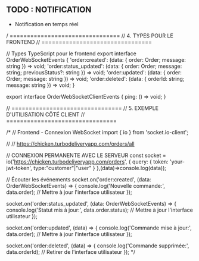 ## TODO : NOTIFICATION

- Notification en temps réel


/ ================================
// 4. TYPES POUR LE FRONTEND
// ================================

// Types TypeScript pour le frontend
export interface OrderWebSocketEvents {
  'order:created': (data: { order: Order; message: string }) => void;
  'order:status_updated': (data: { 
    order: Order; 
    message: string; 
    previousStatus?: string 
  }) => void;
  'order:updated': (data: { order: Order; message: string }) => void;
  'order:deleted': (data: { orderId: string; message: string }) => void;
}

export interface OrderWebSocketClientEvents {
  ping: () => void;
}

// ================================
// 5. EXEMPLE D'UTILISATION CÔTÉ CLIENT
// ================================

/*
// Frontend - Connexion WebSocket
import { io } from 'socket.io-client';

//
// https://chicken.turbodeliveryapp.com/orders/all

// CONNEXION PERMANENTE AVEC LE SERVEUR
const socket = io('https://chicken.turbodeliveryapp.com/orders', {
  query: {
    token: 'your-jwt-token',
    type:"customer"|"user"
  }
},(data)=>console.log(data));

// Écouter les événements
socket.on('order:created', (data: OrderWebSocketEvents) => {
  console.log('Nouvelle commande:', data.order);
  // Mettre à jour l'interface utilisateur
});

socket.on('order:status_updated', (data: OrderWebSocketEvents) => {
  console.log('Statut mis à jour:', data.order.status);
  // Mettre à jour l'interface utilisateur
});

socket.on('order:updated', (data) => {
  console.log('Commande mise à jour:', data.order);
  // Mettre à jour l'interface utilisateur
});

socket.on('order:deleted', (data) => {
  console.log('Commande supprimée:', data.orderId);
  // Retirer de l'interface utilisateur
});
*/